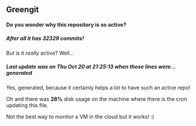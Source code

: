 ## Greengit

#### Do you wonder why this repository is so active?

##### After all it has 32329 commits!

But is it *really* active? Well...

##### Last update was on Thu Oct 20 at 21:25:13 when those lines were... generated

Yes, generated, because it certainly helps a lot to have such an active repo!

Oh and there was **28%** disk usage on the machine
where there is the cron updating this file.

Not the best way to monitor a VM in the cloud but it works! :)

